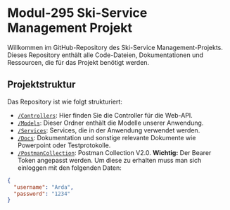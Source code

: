 # Modul-295 Ski-Service Management Projekt

Willkommen im GitHub-Repository des Ski-Service Management-Projekts. Dieses Repository enthält alle Code-Dateien, Dokumentationen und Ressourcen, die für das Projekt benötigt werden.

## Projektstruktur

Das Repository ist wie folgt strukturiert:

  - [`/Controllers`](#./JetStreamAPI/Controllers): Hier finden Sie die Controller für die Web-API.
  - [`/Models`](#./JetStreamAPI/Models): Dieser Ordner enthält die Modelle unserer Anwendung.
  - [`/Services`](#./JetStreamAPI/Services): Services, die in der Anwendung verwendet werden.
- [`/Docs`](#./Docs): Dokumentation und sonstige relevante Dokumente wie Powerpoint oder Testprotokolle.
- [`/PostmanCollection`](#./JetStreamAPI/PostmanCollection): Postman Collection V2.0. **Wichtig:**  Der Bearer Token angepasst werden. Um
 diese zu erhalten muss man sich einloggen mit den folgenden Daten:

```json
{
  "username": "Arda",
  "password": "1234"
}
```